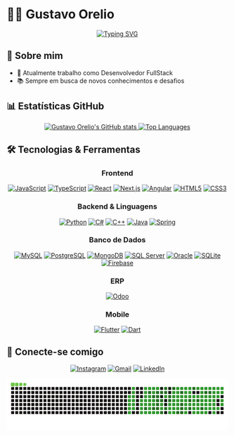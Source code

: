 # 👨‍💻 Gustavo Orelio

<p align="center">
  <a href="https://github.com/GustavoOrelio">
    <img src="https://readme-typing-svg.herokuapp.com?font=Fira+Code&pause=1000&color=00B8D4&width=435&lines=Engenheiro+de+Software;Desenvolvedor+Full+Stack;Sempre+aprendendo+novas+tecnologias" alt="Typing SVG" />
  </a>
</p>

## 🚀 Sobre mim

- 🌱 Atualmente trabalho como Desenvolvedor FullStack
- 📚 Sempre em busca de novos conhecimentos e desafios

## 📊 Estatísticas GitHub

<div align="center">
  <a href="https://github.com/GustavoOrelio">
    <img height="180em" src="https://github-readme-stats-git-masterrstaa-rickstaa.vercel.app/api?username=GustavoOrelio&show_icons=true&theme=dark&include_all_commits=true&count_private=true" alt="Gustavo Orelio's GitHub stats"/>
    <img height="180em" src="https://github-readme-stats-git-masterrstaa-rickstaa.vercel.app/api/top-langs/?username=GustavoOrelio&layout=compact&langs_count=8&theme=dark" alt="Top Languages"/>
  </a>
</div>

## 🛠️ Tecnologias & Ferramentas

<div align="center">

### Frontend

[![JavaScript](https://img.shields.io/badge/JavaScript-F7DF1E?style=for-the-badge&logo=javascript&logoColor=black)](https://developer.mozilla.org/en-US/docs/Web/JavaScript)
[![TypeScript](https://img.shields.io/badge/TypeScript-007ACC?style=for-the-badge&logo=typescript&logoColor=white)](https://www.typescriptlang.org/)
[![React](https://img.shields.io/badge/React-20232A?style=for-the-badge&logo=react&logoColor=61DAFB)](https://reactjs.org/)
[![Next.js](https://img.shields.io/badge/Next.js-000000?style=for-the-badge&logo=nextdotjs&logoColor=white)](https://nextjs.org/)
[![Angular](https://img.shields.io/badge/Angular-DD0031?style=for-the-badge&logo=angular&logoColor=white)](https://angular.io/)
[![HTML5](https://img.shields.io/badge/HTML5-E34F26?style=for-the-badge&logo=html5&logoColor=white)](https://developer.mozilla.org/en-US/docs/Web/HTML)
[![CSS3](https://img.shields.io/badge/CSS3-1572B6?style=for-the-badge&logo=css3&logoColor=white)](https://developer.mozilla.org/en-US/docs/Web/CSS)

### Backend & Linguagens

[![Python](https://img.shields.io/badge/Python-14354C?style=for-the-badge&logo=python&logoColor=white)](https://www.python.org/)
[![C#](https://img.shields.io/badge/C%23-239120?style=for-the-badge&logo=c-sharp&logoColor=white)](https://docs.microsoft.com/en-us/dotnet/csharp/)
[![C++](https://img.shields.io/badge/C%2B%2B-00599C?style=for-the-badge&logo=cplusplus&logoColor=white)](https://isocpp.org/)
[![Java](https://img.shields.io/badge/Java-ED8B00?style=for-the-badge&logo=openjdk&logoColor=white)](https://www.java.com/)
[![Spring](https://img.shields.io/badge/Spring-6DB33F?style=for-the-badge&logo=spring&logoColor=white)](https://spring.io/)

### Banco de Dados

[![MySQL](https://img.shields.io/badge/MySQL-005C84?style=for-the-badge&logo=mysql&logoColor=white)](https://www.mysql.com/)
[![PostgreSQL](https://img.shields.io/badge/PostgreSQL-316192?style=for-the-badge&logo=postgresql&logoColor=white)](https://www.postgresql.org/)
[![MongoDB](https://img.shields.io/badge/MongoDB-4EA94B?style=for-the-badge&logo=mongodb&logoColor=white)](https://www.mongodb.com/)
[![SQL Server](https://img.shields.io/badge/SQL%20Server-CC2927?style=for-the-badge&logo=microsoftsqlserver&logoColor=white)](https://www.microsoft.com/sql-server)
[![Oracle](https://img.shields.io/badge/Oracle-F80000?style=for-the-badge&logo=oracle&logoColor=white)](https://www.oracle.com/database/)
[![SQLite](https://img.shields.io/badge/SQLite-07405E?style=for-the-badge&logo=sqlite&logoColor=white)](https://www.sqlite.org/)
[![Firebase](https://img.shields.io/badge/Firebase-FFCA28?style=for-the-badge&logo=firebase&logoColor=black)](https://firebase.google.com/)

### ERP

[![Odoo](https://img.shields.io/badge/Odoo-714B67?style=for-the-badge&logo=odoo&logoColor=white)](https://www.odoo.com/)

### Mobile

[![Flutter](https://img.shields.io/badge/Flutter-02569B?style=for-the-badge&logo=flutter&logoColor=white)](https://flutter.dev/)
[![Dart](https://img.shields.io/badge/Dart-0175C2?style=for-the-badge&logo=dart&logoColor=white)](https://dart.dev/)

</div>

## 🤝 Conecte-se comigo

<div align="center">
  
[![Instagram](https://img.shields.io/badge/-Instagram-%23E4405F?style=for-the-badge&logo=instagram&logoColor=white)](https://www.instagram.com/gustavoorelio/)
[![Gmail](https://img.shields.io/badge/-Gmail-%23333?style=for-the-badge&logo=gmail&logoColor=white)](mailto:oreliogustavo@gmail.com)
[![LinkedIn](https://img.shields.io/badge/-LinkedIn-%230077B5?style=for-the-badge&logo=linkedin&logoColor=white)](https://www.linkedin.com/in/gustavo-or%C3%A9lio-211285182/)

![Contribuições](https://github.com/GustavoOrelio/GustavoOrelio/blob/output/github-contribution-grid-snake.gif?raw=true)

</div>
